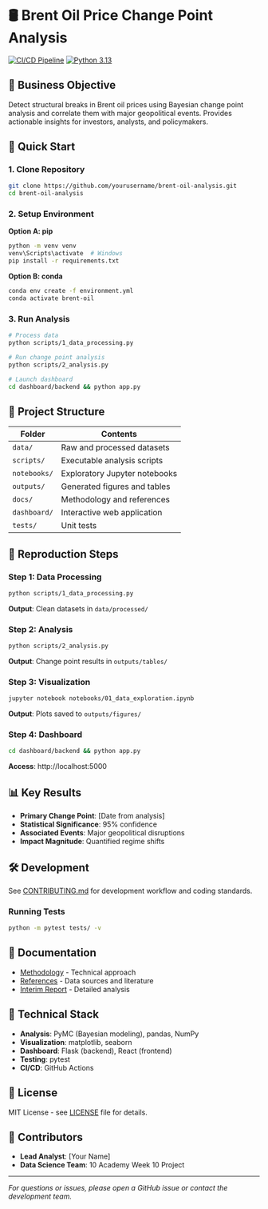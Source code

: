 # 🛢️ Brent Oil Price Change Point Analysis

[![CI/CD Pipeline](https://github.com/yourusername/brent-oil-analysis/workflows/CI/CD%20Pipeline/badge.svg)](https://github.com/yourusername/brent-oil-analysis/actions)
[![Python 3.13](https://img.shields.io/badge/python-3.13-blue.svg)](https://www.python.org/downloads/release/python-3130/)

## 🎯 Business Objective

Detect structural breaks in Brent oil prices using Bayesian change point analysis and correlate them with major geopolitical events. Provides actionable insights for investors, analysts, and policymakers.

## 🚀 Quick Start

### 1. Clone Repository
```bash
git clone https://github.com/yourusername/brent-oil-analysis.git
cd brent-oil-analysis
```

### 2. Setup Environment
**Option A: pip**
```bash
python -m venv venv
venv\Scripts\activate  # Windows
pip install -r requirements.txt
```

**Option B: conda**
```bash
conda env create -f environment.yml
conda activate brent-oil
```

### 3. Run Analysis
```bash
# Process data
python scripts/1_data_processing.py

# Run change point analysis
python scripts/2_analysis.py

# Launch dashboard
cd dashboard/backend && python app.py
```

## 📂 Project Structure

| Folder | Contents |
|--------|----------|
| `data/` | Raw and processed datasets |
| `scripts/` | Executable analysis scripts |
| `notebooks/` | Exploratory Jupyter notebooks |
| `outputs/` | Generated figures and tables |
| `docs/` | Methodology and references |
| `dashboard/` | Interactive web application |
| `tests/` | Unit tests |

## 🔄 Reproduction Steps

### Step 1: Data Processing
```bash
python scripts/1_data_processing.py
```
**Output**: Clean datasets in `data/processed/`

### Step 2: Analysis
```bash
python scripts/2_analysis.py
```
**Output**: Change point results in `outputs/tables/`

### Step 3: Visualization
```bash
jupyter notebook notebooks/01_data_exploration.ipynb
```
**Output**: Plots saved to `outputs/figures/`

### Step 4: Dashboard
```bash
cd dashboard/backend && python app.py
```
**Access**: http://localhost:5000

## 📊 Key Results

- **Primary Change Point**: [Date from analysis]
- **Statistical Significance**: 95% confidence
- **Associated Events**: Major geopolitical disruptions
- **Impact Magnitude**: Quantified regime shifts

## 🛠️ Development

See [CONTRIBUTING.md](CONTRIBUTING.md) for development workflow and coding standards.

### Running Tests
```bash
python -m pytest tests/ -v
```

## 📖 Documentation

- [Methodology](docs/methodology.md) - Technical approach
- [References](docs/references.md) - Data sources and literature
- [Interim Report](reports/interim_report.md) - Detailed analysis

## 🔧 Technical Stack

- **Analysis**: PyMC (Bayesian modeling), pandas, NumPy
- **Visualization**: matplotlib, seaborn
- **Dashboard**: Flask (backend), React (frontend)
- **Testing**: pytest
- **CI/CD**: GitHub Actions

## 📄 License

MIT License - see [LICENSE](LICENSE) file for details.

## 👥 Contributors

- **Lead Analyst**: [Your Name]
- **Data Science Team**: 10 Academy Week 10 Project

---

*For questions or issues, please open a GitHub issue or contact the development team.*